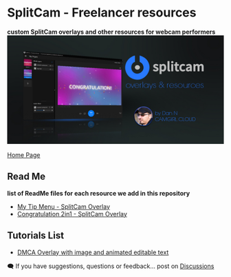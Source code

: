 # SplitCam - Freelancer resources

**custom SplitCam overlays and other resources for webcam performers**
![Cover](https://raw.githubusercontent.com/cssmfc/camgirl-splitcam/main/assets/img/repository-open-graph-splitcam.jpg)

[Home Page](https://cssmfc.github.io/camgirl-splitcam/)

## Read Me

**list of ReadMe files for each resource we add in this repository**

 * [My Tip Menu - SplitCam Overlay](https://github.com/cssmfc/camgirl-splitcam/blob/main/demos/splitcam-mytipmenu-overlay/README.md)
 * [Congratulation 2in1 - SplitCam Overlay](https://github.com/cssmfc/camgirl-splitcam/blob/main/demos/congrats-overlay/README.md)

## Tutorials List
 * [DMCA Overlay with image and animated editable text](https://cssmfc.github.io/camgirl-splitcam/tutorials/dmca-1.html)

:left_speech_bubble: If you have suggestions, questions or feedback... post on [Discussions](https://github.com/cssmfc/camgirl-splitcam/discussions)
